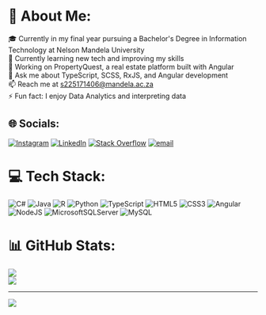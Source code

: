 # 💫 About Me:
🎓 Currently in my final year pursuing a Bachelor's Degree in Information Technology at Nelson Mandela University<br>
🌱 Currently learning new tech and improving my skills<br>
🔭 Working on PropertyQuest, a real estate platform built with Angular<br>
💬 Ask me about TypeScript, SCSS, RxJS, and Angular development<br>
📫 Reach me at s225171406@mandela.ac.za<br>
⚡ Fun fact: I enjoy Data Analytics and interpreting data


## 🌐 Socials:
[![Instagram](https://img.shields.io/badge/Instagram-%23E4405F.svg?logo=Instagram&logoColor=white)](https://instagram.com/lezz_2198) [![LinkedIn](https://img.shields.io/badge/LinkedIn-%230077B5.svg?logo=linkedin&logoColor=white)](https://www.linkedin.com/in/lesley-ngcobo-449b88240/) [![Stack Overflow](https://img.shields.io/badge/-Stackoverflow-FE7A16?logo=stack-overflow&logoColor=white)](https://stackoverflow.com/users/29920769/lesley?tab=profile) [![email](https://img.shields.io/badge/Email-D14836?logo=gmail&logoColor=white)](mailto:s225171406@mandela.ac.za) 

# 💻 Tech Stack:
![C#](https://img.shields.io/badge/c%23-%23239120.svg?style=for-the-badge&logo=csharp&logoColor=white) ![Java](https://img.shields.io/badge/java-%23ED8B00.svg?style=for-the-badge&logo=openjdk&logoColor=white) ![R](https://img.shields.io/badge/r-%23276DC3.svg?style=for-the-badge&logo=r&logoColor=white) ![Python](https://img.shields.io/badge/python-3670A0?style=for-the-badge&logo=python&logoColor=ffdd54) ![TypeScript](https://img.shields.io/badge/typescript-%23007ACC.svg?style=for-the-badge&logo=typescript&logoColor=white) ![HTML5](https://img.shields.io/badge/html5-%23E34F26.svg?style=for-the-badge&logo=html5&logoColor=white) ![CSS3](https://img.shields.io/badge/css3-%231572B6.svg?style=for-the-badge&logo=css3&logoColor=white) ![Angular](https://img.shields.io/badge/angular-%23DD0031.svg?style=for-the-badge&logo=angular&logoColor=white) ![NodeJS](https://img.shields.io/badge/node.js-6DA55F?style=for-the-badge&logo=node.js&logoColor=white) ![MicrosoftSQLServer](https://img.shields.io/badge/Microsoft%20SQL%20Server-CC2927?style=for-the-badge&logo=microsoft%20sql%20server&logoColor=white) ![MySQL](https://img.shields.io/badge/mysql-4479A1.svg?style=for-the-badge&logo=mysql&logoColor=white)

# 📊 GitHub Stats:
![](https://github-readme-stats.vercel.app/api?username=lesley-2198&theme=dark&hide_border=false&include_all_commits=false&count_private=false)<br/>
![](https://github-readme-stats.vercel.app/api/top-langs/?username=lesley-2198&theme=dark&hide_border=false&include_all_commits=false&count_private=false&layout=compact)

---
[![](https://visitcount.itsvg.in/api?id=lesley-2198&icon=0&color=0)](https://visitcount.itsvg.in)

<!-- Proudly created with GPRM ( https://gprm.itsvg.in ) -->
